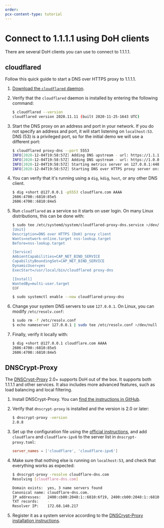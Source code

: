 ```yaml
---
order:
pcx-content-type: tutorial
---
```


# Connect to 1.1.1.1 using DoH clients

There are several DoH clients you can use to connect to 1.1.1.1.

## cloudflared

Follow this quick guide to start a DNS over HTTPS proxy to 1.1.1.1.

1. [Download the `cloudflared` daemon](https://developers.cloudflare.com/cloudflare-one/connections/connect-apps/install-and-setup/installation).
1. Verify that the `cloudflared` daemon is installed by entering the following command:

   ```sh
   $ cloudflared --version
   cloudflared version 2020.11.11 (built 2020-11-25-1643 UTC)
   ```

1. Start the DNS proxy on an address and port in your network. If you do not specify an address and port, it will start listening on `localhost:53`. DNS (53) is a privileged port, so for the initial demo we will use a different port:

   ```sh
   $ cloudflared proxy-dns --port 5553
   INFO[2020-12-04T19:58:57Z] Adding DNS upstream - url: https://1.1.1.1/dns-query
   INFO[2020-12-04T19:58:57Z] Adding DNS upstream - url: https://1.0.0.1/dns-query
   INFO[2020-12-04T19:58:57Z] Starting metrics server on 127.0.0.1:44841/metrics
   INFO[2020-12-04T19:58:57Z] Starting DNS over HTTPS proxy server on: dns://localhost:5553
   ```

1. You can verify that it's running using a `dig`, `kdig`, `host`, or any other DNS client.

   ```sh
   $ dig +short @127.0.0.1 -p5553 cloudflare.com AAAA
   2606:4700::6810:85e5
   2606:4700::6810:84e5
   ```

1. Run `cloudflared` as a service so it starts on user login. On many Linux distributions, this can be done with:

   ```bash
   $ sudo tee /etc/systemd/system/cloudflared-proxy-dns.service >/dev/null <<EOF
   [Unit]
   Description=DNS over HTTPS (DoH) proxy client
   Wants=network-online.target nss-lookup.target
   Before=nss-lookup.target

   [Service]
   AmbientCapabilities=CAP_NET_BIND_SERVICE
   CapabilityBoundingSet=CAP_NET_BIND_SERVICE
   DynamicUser=yes
   ExecStart=/usr/local/bin/cloudflared proxy-dns

   [Install]
   WantedBy=multi-user.target
   EOF

   $ sudo systemctl enable --now cloudflared-proxy-dns
   ```

1. Change your system DNS servers to use `127.0.0.1`. On Linux, you can modify `/etc/resolv.conf`:

   ```sh
   $ sudo rm -f /etc/resolv.conf
   $ echo nameserver 127.0.0.1 | sudo tee /etc/resolv.conf >/dev/null
   ```

1. Finally, verify it locally with:

   ```sh
   $ dig +short @127.0.0.1 cloudflare.com AAAA
   2606:4700::6810:85e5
   2606:4700::6810:84e5
   ```

## DNSCrypt-Proxy

The [DNSCrypt-Proxy](https://dnscrypt.info) 2.0+ supports DoH out of the box. It supports both 1.1.1.1 and other services. It also includes more advanced features, such as load balancing and local filtering.

1. Install DNSCrypt-Proxy. You can [find the instructions in GitHub](https://github.com/jedisct1/dnscrypt-proxy/wiki/installation).
1. Verify that `dnscrypt-proxy` is installed and the version is 2.0 or later:

   ```sh
   $ dnscrypt-proxy -version
   2.0.8
   ```

1. Set up the configuration file using the [official instructions](https://github.com/jedisct1/dnscrypt-proxy/wiki/installation#setting-up-dnscrypt-proxy), and add `cloudflare` and `cloudflare-ipv6` to the server list in `dnscrypt-proxy.toml`:

   ```toml
   server_names = ['cloudflare', 'cloudflare-ipv6']
   ```

1. Make sure that nothing else is running on `localhost:53`, and check that everything works as expected:

   ```sh
   $ dnscrypt-proxy -resolve cloudflare-dns.com
   Resolving [cloudflare-dns.com]

   Domain exists:  yes, 3 name servers found
   Canonical name: cloudflare-dns.com.
   IP addresses:   2400:cb00:2048:1::6810:6f19, 2400:cb00:2048:1::6810:7019, 104.16.111.25, 104.16.112.25
   TXT records:    -
   Resolver IP:    172.68.140.217
   ```

1. Register it as a system service according to the [DNSCrypt-Proxy installation instructions](https://github.com/jedisct1/dnscrypt-proxy/wiki/installation).
